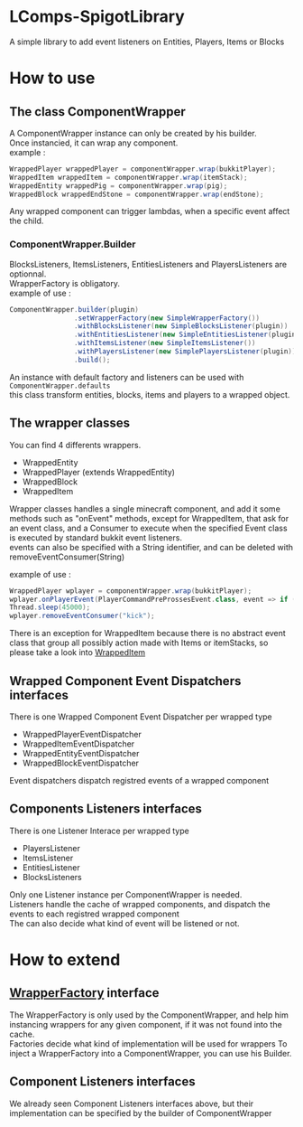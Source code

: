 # LComps-SpigotLibrary
A simple library to add event listeners on Entities, Players, Items or Blocks

# How to use
## The class ComponentWrapper
A ComponentWrapper instance can only be created by his builder.   
Once instancied, it can wrap any component.  
example :   
```java
WrappedPlayer wrappedPlayer = componentWrapper.wrap(bukkitPlayer);
WrappedItem wrappedItem = componentWrapper.wrap(itemStack);
WrappedEntity wrappedPig = componentWrapper.wrap(pig);
WrappedBlock wrappedEndStone = componentWrapper.wrap(endStone);
```

Any wrapped component can trigger lambdas, when a specific event affect the child.

### ComponentWrapper.Builder
BlocksListeners, ItemsListeners, EntitiesListeners and PlayersListeners are optionnal.  
WrapperFactory is obligatory.  
example of use :  

```java
ComponentWrapper.builder(plugin)
                .setWrapperFactory(new SimpleWrapperFactory())
                .withBlocksListener(new SimpleBlocksListener(plugin))
                .withEntitiesListener(new SimpleEntitiesListener(plugin))
                .withItemsListener(new SimpleItemsListener())
                .withPlayersListener(new SimplePlayersListener(plugin))
                .build();
```

An instance with default factory and listeners can be used with `ComponentWrapper.defaults`  
this class transform entities, blocks, items and players to a wrapped object.  

## The wrapper classes
You can find 4 differents wrappers. 
   * WrappedEntity
   * WrappedPlayer (extends WrappedEntity)
   * WrappedBlock
   * WrappedItem

Wrapper classes handles a single minecraft component, and add it some methods such as "onEvent" methods, except for WrappedItem, that ask for an event class, and a Consumer<T extends Event> to execute when the specified Event class is executed by standard bukkit event listeners.  
events can also be specified with a String identifier, and can be deleted with removeEventConsumer(String)  

example of use :   

```scala
WrappedPlayer wplayer = componentWrapper.wrap(bukkitPlayer);
wplayer.onPlayerEvent(PlayerCommandPreProssesEvent.class, event => if (event.getCommand().contains("kick") event.setCancelled(), "kick");
Thread.sleep(45000);
wplayer.removeEventConsumer("kick");
```

There is an exception for WrappedItem because there is no abstract event class that group all possibly action made with Items or itemStacks, so please take a look into [WrappedItem](https://github.com/Override-6/LComps-SpigotLibrary/blob/master/src/fr/override/mc/lcomp/wrappers/WrappedItem.java)  

## Wrapped Component Event Dispatchers interfaces
There is one Wrapped Component Event Dispatcher per wrapped type 
   * WrappedPlayerEventDispatcher
   * WrappedItemEventDispatcher
   * WrappedEntityEventDispatcher
   * WrappedBlockEventDispatcher
   
   Event dispatchers dispatch registred events of a wrapped component

## Components Listeners interfaces
There is one Listener Interace per wrapped type 
   * PlayersListener
   * ItemsListener
   * EntitiesListener
   * BlocksListeners
   
Only one Listener instance per ComponentWrapper is needed.  
Listeners handle the cache of wrapped components, and dispatch the events to each registred wrapped component  
The can also decide what kind of event will be listened or not.

# How to extend
## [WrapperFactory](https://github.com/Override-6/LComps-SpigotLibrary/blob/master/src/fr/override/mc/lcomp/WrapperFactory.java) interface
The WrapperFactory is only used by the ComponentWrapper, and help him instancing wrappers for any given component, if it was not found into the cache.  
Factories decide what kind of implementation will be used for wrappers
To inject a WrapperFactory into a ComponentWrapper, you can use his Builder.  

## Component Listeners interfaces
We already seen Component Listeners interfaces above, but their implementation can be specified by the builder of ComponentWrapper
